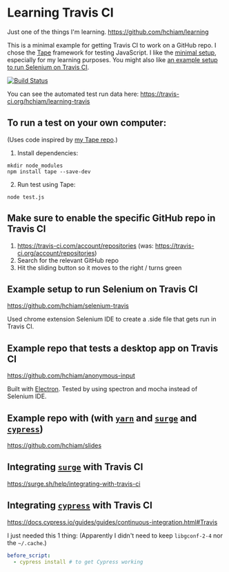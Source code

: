 # Learning Travis CI

Just one of the things I'm learning. https://github.com/hchiam/learning

This is a minimal example for getting Travis CI to work on a GitHub repo. I chose the [Tape](https://en.wikipedia.org/wiki/Tape_(JavaScript_testing_framework)) framework for testing JavaScript. I like the [minimal setup](https://raygun.com/blog/javascript-unit-testing-frameworks/), especially for my learning purposes. You might also like [an example setup to run Selenium on Travis CI](https://github.com/hchiam/selenium-travis).

[![Build Status](https://travis-ci.org/hchiam/learning-travis.svg?branch=master)](https://travis-ci.org/hchiam/learning-travis)

You can see the automated test run data here: https://travis-ci.org/hchiam/learning-travis

## To run a test on your own computer:

(Uses code inspired by [my Tape repo](https://github.com/hchiam/learning-tape).)

1. Install dependencies:
```
mkdir node_modules
npm install tape --save-dev
```
2. Run test using Tape:
```
node test.js
```

## Make sure to enable the specific GitHub repo in Travis CI

1. https://travis-ci.com/account/repositories (was: https://travis-ci.org/account/repositories)
2. Search for the relevant GitHub repo
3. Hit the sliding button so it moves to the right / turns green

## Example setup to run Selenium on Travis CI

https://github.com/hchiam/selenium-travis

Used chrome extension Selenium IDE to create a .side file that gets run in Travis CI.

## Example repo that tests a desktop app on Travis CI

https://github.com/hchiam/anonymous-input

Built with [Electron](https://github.com/hchiam/learning-electron). Tested by using spectron and mocha instead of Selenium IDE.

## Example repo with (with [`yarn`](https://github.com/hchiam/learning-yarn) and [`surge`](https://github.com/hchiam/learning-surge) and [`cypress`](https://github.com/hchiam/learning-cypress))

https://github.com/hchiam/slides

## Integrating [`surge`](https://github.com/hchiam/learning-surge) with Travis CI

https://surge.sh/help/integrating-with-travis-ci

## Integrating [`cypress`](https://github.com/hchiam/learning-cypress) with Travis CI

https://docs.cypress.io/guides/guides/continuous-integration.html#Travis

I just needed this 1 thing: (Apparently I didn't need to keep `libgconf-2-4` nor the `~/.cache`.)

```yml
before_script:
  - cypress install # to get Cypress working
```
